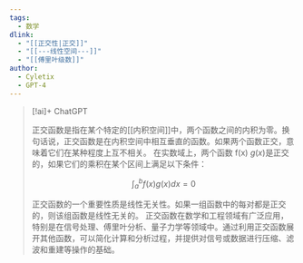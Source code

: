 ```yaml
---
tags:
  - 数学
dlink:
  - "[[正交性|正交]]"
  - "[[---线性空间---]]"
  - "[[傅里叶级数]]"
author:
  - Cyletix
  - GPT-4
---
```

> [!ai]+ ChatGPT
>
> 正交函数是指在某个特定的[[内积空间]]中，两个函数之间的内积为零。换句话说，正交函数是在内积空间中相互垂直的函数。如果两个函数正交，意味着它们在某种程度上互不相关。
> 在实数域上，两个函数 f(x) $g(x)$是正交的，如果它们的乘积在某个区间上满足以下条件：
>
> $$∫_{a}^{b} f(x)g(x)dx = 0$$
>
> 正交函数的一个重要性质是线性无关性。如果一组函数中的每对都是正交的，则该组函数是线性无关的。
> 正交函数在数学和工程领域有广泛应用，特别是在信号处理、傅里叶分析、量子力学等领域中。通过利用正交函数展开其他函数，可以简化计算和分析过程，并提供对信号或数据进行压缩、滤波和重建等操作的基础。

